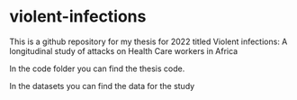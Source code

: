 # violent-infections

This is a github repository for my thesis for 2022 titled Violent infections: A longitudinal study of attacks on Health Care workers in Africa

In the code folder you can find the thesis code.

In the datasets you can find the data for the study
